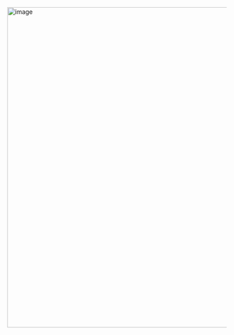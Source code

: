 <img width="1340" height="736" alt="image" src="https://github.com/user-attachments/assets/ad576d77-28c1-4e6d-b68d-0674060b7f42" />
